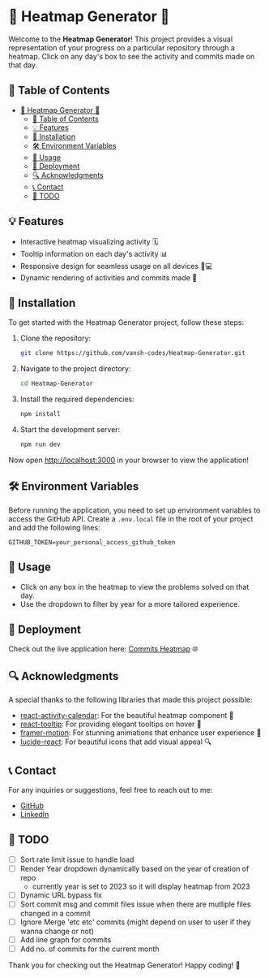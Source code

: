 # 🌟 Heatmap Generator 🌟

Welcome to the **Heatmap Generator**! This project provides a visual representation of your progress on a particular repository through a heatmap. Click on any day's box to see the activity and commits made on that day.

## 📖 Table of Contents
- [🌟 Heatmap Generator 🌟](#-heatmap-generator-)
  - [📖 Table of Contents](#-table-of-contents)
  - [💡 Features](#-features)
  - [🔧 Installation](#-installation)
  - [🛠️ Environment Variables](#️-environment-variables)
  - [🚀 Usage](#-usage)
  - [🔗 Deployment](#-deployment)
  - [🔍 Acknowledgments](#-acknowledgments)
  - [📞 Contact](#-contact)
  - [📝 TODO](#-todo)
## 💡 Features
- Interactive heatmap visualizing activity 🗓️
- Tooltip information on each day's activity 📊
- Responsive design for seamless usage on all devices 📱💻
- Dynamic rendering of activities and commits made 💪

## 🔧 Installation
To get started with the Heatmap Generator project, follow these steps:

1. Clone the repository:
   ```bash
   git clone https://github.com/vansh-codes/Heatmap-Generator.git
   ```

2. Navigate to the project directory:
   ```bash
   cd Heatmap-Generator
   ```

3. Install the required dependencies:
   ```bash
   npm install
   ```

4. Start the development server:
   ```bash
   npm run dev
   ```

Now open [http://localhost:3000](http://localhost:3000) in your browser to view the application!

## 🛠️ Environment Variables
Before running the application, you need to set up environment variables to access the GitHub API. Create a `.env.local` file in the root of your project and add the following lines:

```
GITHUB_TOKEN=your_personal_access_github_token
```

## 🚀 Usage
- Click on any box in the heatmap to view the problems solved on that day.
- Use the dropdown to filter by year for a more tailored experience.

## 🔗 Deployment
Check out the live application here: [Commits Heatmap](https://commits-heatmap.vercel.app/) 🌐

## 🔍 Acknowledgments
A special thanks to the following libraries that made this project possible:

- [react-activity-calendar](https://github.com/grubersjoe/react-activity-calendar): For the beautiful heatmap component 🌈
- [react-tooltip](https://github.com/wwayne/react-tooltip): For providing elegant tooltips on hover 💬
- [framer-motion](https://www.framer.com/motion/): For stunning animations that enhance user experience 🎨
- [lucide-react](https://lucide.dev/): For beautiful icons that add visual appeal 🔍

## 📞 Contact
For any inquiries or suggestions, feel free to reach out to me:

- [GitHub](https://github.com/vansh-codes)  
- [LinkedIn](https://www.linkedin.com/in/vanshchaurasiya24/)  

## 📝 TODO

- [ ] Sort rate limit issue to handle load
- [ ] Render Year dropdown dynamically based on the year of creation of repo
  - currently year is set to 2023 so it will display heatmap from 2023
- [ ] Dynamic URL bypass fix
- [ ] Sort commit msg and commit files issue when there are mutliple files changed in a commit
- [ ] Ignore Merge 'etc etc' commits (might depend on user to user if they wanna change or not)
- [ ] Add line graph for commits
- [ ] Add no. of commits for the current month

Thank you for checking out the Heatmap Generator! Happy coding! 🚀